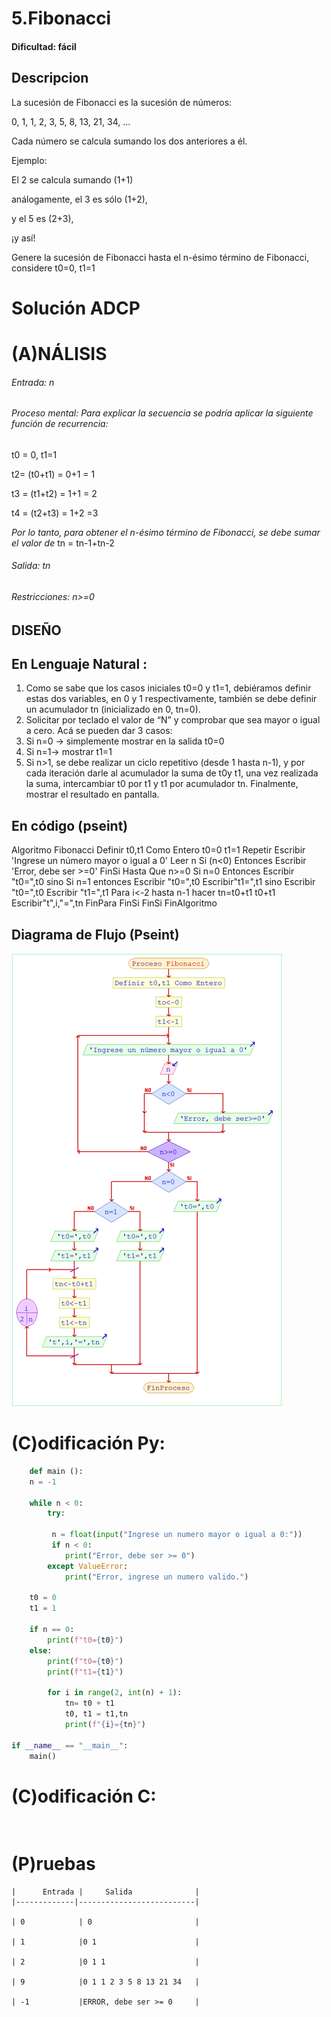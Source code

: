 # 5.Fibonacci

#### Dificultad: fácil

## Descripcion
La sucesión de Fibonacci es la sucesión de números:

0, 1, 1, 2, 3, 5, 8, 13, 21, 34, ... 

Cada número se calcula sumando los dos anteriores a él. 

Ejemplo:

El 2 se calcula sumando (1+1)

análogamente, el 3 es sólo (1+2),

y el 5 es (2+3),

¡y así!

Genere la sucesión de Fibonacci hasta el n-ésimo término de 
Fibonacci, considere t0=0, t1=1



# Solución ADCP

# (A)NÁLISIS
###### Entrada: n  

###### Proceso mental: Para explicar la secuencia se podría aplicar la siguiente función de recurrencia:
t0 = 0, t1=1

t2= (t0+t1) = 0+1 = 1

t3 = (t1+t2) = 1+1 = 2

t4 = (t2+t3) = 1+2 =3

*Por lo tanto, para obtener el n-ésimo término de Fibonacci, se debe sumar el valor de*
tn = tn-1+tn-2

###### Salida: tn

###### Restricciones: n>=0

## DISEÑO 

## En  Lenguaje Natural : 

1.	Como se sabe que los casos iniciales t0=0 y t1=1, debiéramos definir estas dos variables, en 0 y 1 respectivamente, también se debe definir un acumulador tn (inicializado en 0, tn=0). 
2.	Solicitar por teclado el valor de “N” y comprobar que sea mayor o igual a cero. Acá se pueden dar 3 casos: 
3.	Si n=0 -> simplemente mostrar en la salida t0=0
4.	Si n=1-> mostrar t1=1
5.	Si n>1, se debe realizar un ciclo repetitivo (desde 1 hasta n-1), y por cada iteración darle al acumulador la suma de t0y t1, una vez realizada la suma, intercambiar t0 por t1 y t1 por acumulador tn. Finalmente, mostrar el resultado en pantalla.



## En código (pseint)
Algoritmo Fibonacci
    Definir t0,t1 Como Entero
    t0=0
    t1=1
    Repetir
        Escribir 'Ingrese un número mayor o igual a 0'
        Leer n
        Si (n<0) Entonces Escribir 'Error, debe ser >=0'
        FinSi
    Hasta Que n>=0
    Si n=0 Entonces Escribir "t0=",t0
    sino
        Si n=1 entonces 
            Escribir "t0=",t0
            Escribir"t1=",t1
        sino
            Escribir "t0=",t0
            Escribir "t1=",t1
            Para i<-2 hasta n-1 hacer
                tn=t0+t1
                t0+t1
                Escribir"t",i,"=",tn
            FinPara
        FinSi
    FinSi
FinAlgoritmo

## Diagrama de Flujo (Pseint)
![](imagen.png)


# (C)odificación Py:
```py
    def main ():
    n = -1
    
    while n < 0:
        try:
         
         n = float(input("Ingrese un numero mayor o igual a 0:"))
         if n < 0:
            print("Error, debe ser >= 0")
        except ValueError:
            print("Error, ingrese un numero valido.")
    
    t0 = 0
    t1 = 1
    
    if n == 0:
        print(f"t0={t0}")
    else:
        print(f"t0={t0}")
        print(f"t1={t1}")
        
        for i in range(2, int(n) + 1):
            tn= t0 + t1
            t0, t1 = t1,tn
            print(f"{i}={tn}")
            
if __name__ == "__main__":
    main()
```
# (C)odificación C:
```c
    
```
# (P)ruebas

    |      Entrada |     Salida              |
    |-------------|--------------------------|
    
    | 0            | 0                       |
    
    | 1            |0 1                      |
    
    | 2            |0 1 1                    |
    
    | 9            |0 1 1 2 3 5 8 13 21 34   |
    
    | -1           |ERROR, debe ser >= 0     |

